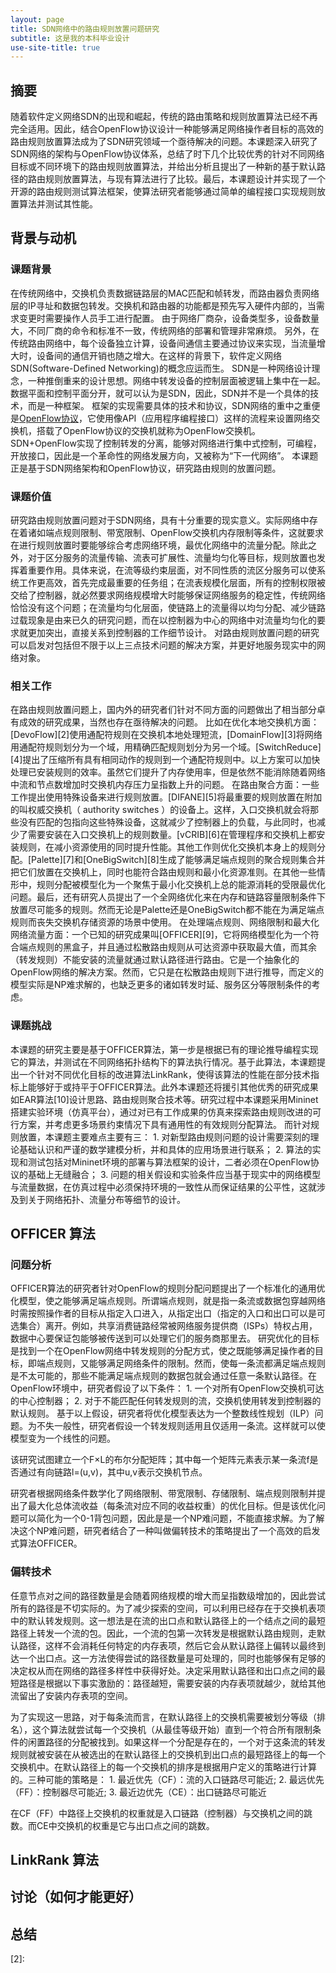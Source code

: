```yaml
---
layout: page
title: SDN网络中的路由规则放置问题研究
subtitle: 这是我的本科毕业设计
use-site-title: true
---
```


## 摘要

随着软件定义网络SDN的出现和崛起，传统的路由策略和规则放置算法已经不再完全适用。因此，结合OpenFlow协议设计一种能够满足网络操作者目标的高效的路由规则放置算法成为了SDN研究领域一个亟待解决的问题。本课题深入研究了SDN网络的架构与OpenFlow协议体系，总结了时下几个比较优秀的针对不同网络目标或不同环境下的路由规则放置算法，并给出分析且提出了一种新的基于默认路径的路由规则放置算法，与现有算法进行了比较。最后，本课题设计并实现了一个开源的路由规则测试算法框架，使算法研究者能够通过简单的编程接口实现规则放置算法并测试其性能。


## 背景与动机

### 课题背景

在传统网络中，交换机负责数据链路层的MAC匹配和帧转发，而路由器负责网络层的IP寻址和数据包转发。交换机和路由器的功能都是预先写入硬件内部的，当需求变更时需要操作人员手工进行配置。
由于网络厂商杂，设备类型多，设备数量大，不同厂商的命令和标准不一致，传统网络的部署和管理非常麻烦。
另外，在传统路由网络中，每个设备独立计算，设备间通信主要通过协议来实现，当流量增大时，设备间的通信开销也随之增大。在这样的背景下，软件定义网络SDN(Software-Defined Networking)的概念应运而生。
SDN是一种网络设计理念，一种推倒重来的设计思想。网络中转发设备的控制层面被逻辑上集中在一起。
数据平面和控制平面分开，就可以认为是SDN，因此，SDN并不是一个具体的技术，而是一种框架。
框架的实现需要具体的技术和协议，SDN网络的重中之重便是[OpenFlow协议][1]，它使用像API（应用程序编程接口）这样的流程来设置网络交换机，搭载了OpenFlow协议的交换机就称为OpenFlow交换机。
SDN+OpenFlow实现了控制转发的分离，能够对网络进行集中式控制，可编程，开放接口，因此是一个革命性的网络发展方向，又被称为“下一代网络”。
本课题正是基于SDN网络架构和OpenFlow协议，研究路由规则的放置问题。

### 课题价值

研究路由规则放置问题对于SDN网络，具有十分重要的现实意义。实际网络中存在着诸如端点规则限制、带宽限制、OpenFlow交换机内存限制等条件，这就要求在进行规则放置时要能够综合考虑网络环境，最优化网络中的流量分配。除此之外，对于区分服务的流量传输、流表可扩展性、流量均匀化等目标，规则放置也发挥着重要作用。具体来说，在流等级约束层面，对不同性质的流区分服务可以使系统工作更高效，首先完成最重要的任务组；在流表规模化层面，所有的控制权限被交给了控制器，就必然要求网络规模增大时能够保证网络服务的稳定性，传统网络恰恰没有这个问题；在流量均匀化层面，使链路上的流量得以均匀分配、减少链路过载现象是由来已久的研究问题，而在以控制器为中心的网络中对流量均匀化的要求就更加突出，直接关系到控制器的工作细节设计。
对路由规则放置问题的研究可以启发对包括但不限于以上三点技术问题的解决方案，并更好地服务现实中的网络对象。

### 相关工作

在路由规则放置问题上，国内外的研究者们针对不同方面的问题做出了相当部分卓有成效的研究成果，当然也存在亟待解决的问题。
比如在优化本地交换机方面：[DevoFlow][2]使用通配符规则在交换机本地处理短流，[DomainFlow][3]将网络用通配符规则划分为一个域，用精确匹配规则划分为另一个域。[SwitchReduce][4]提出了压缩所有具有相同动作的规则到一个通配符规则中。以上方案可以加快处理已安装规则的效率。虽然它们提升了内存使用率，但是依然不能消除随着网络中流和节点数增加时交换机内存压力呈指数上升的问题。
在路由聚合方面：一些工作提出使用特殊设备来进行规则放置。[DIFANE][5]将最重要的规则放置在附加的叫权威交换机（ authority switches ）的设备上。这样，入口交换机就会将那些没有匹配的包指向这些特殊设备，这就减少了控制器上的负载，与此同时，也减少了需要安装在入口交换机上的规则数量。[vCRIB][6]在管理程序和交换机上都安装规则，在减小资源使用的同时提升性能。其他工作则优化交换机本身上的规则分配。[Palette][7]和[OneBigSwitch][8]生成了能够满足端点规则的聚合规则集合并把它们放置在交换机上，同时也能符合路由规则和最小化资源准则。在其他一些情形中，规则分配被模型化为一个聚焦于最小化交换机上总的能源消耗的受限最优化问题。最后，还有研究人员提出了一个全网络优化来在内存和链路容量限制条件下放置尽可能多的规则。然而无论是Palette还是OneBigSwitch都不能在为满足端点规则而丧失交换机存储资源的场景中使用。
在处理端点规则、网络限制和最大化网络流量方面：一个已知的研究成果叫[OFFICER][9]，它将网络模型化为一个符合端点规则的黑盒子，并且通过松散路由规则从可达资源中获取最大值，而其余（转发规则）不能安装的流量就通过默认路径进行路由。它是一个抽象化的OpenFlow网络的解决方案。然而，它只是在松散路由规则下进行推导，而定义的模型实际是NP难求解的，也缺乏更多的诸如转发时延、服务区分等限制条件的考虑。

### 课题挑战

本课题的研究主要是基于OFFICER算法，第一步是根据已有的理论推导编程实现它的算法，并测试在不同网络拓扑结构下的算法执行情况。基于此算法，本课题提出一个针对不同优化目标的改进算法LinkRank，使得该算法的性能在部分技术指标上能够好于或持平于OFFICER算法。此外本课题还将援引其他优秀的研究成果如EAR算法[10]设计思路、路由规则聚合技术等。研究过程中本课题采用Mininet搭建实验环境（仿真平台），通过对已有工作成果的仿真来探索路由规则改进的可行方案，并考虑更多场景约束情况下具有通用性的有效规则分配算法。
而针对规则放置，本课题主要难点主要有三：
    1. 对新型路由规则问题的设计需要深刻的理论基础认识和严谨的数学建模分析，并和具体的应用场景进行联系；
    2. 算法的实现和测试包括对Mininet环境的部署与算法框架的设计，二者必须在OpenFlow协议的基础上无缝融合；
    3. 问题的相关假设和实验条件应当基于现实中的网络模型与流量数据，在仿真过程中必须保持环境的一致性从而保证结果的公平性，这就涉及到关于网络拓扑、流量分布等细节的设计。

## OFFICER 算法

### 问题分析

OFFICER算法的研究者针对OpenFlow的规则分配问题提出了一个标准化的通用优化模型，使之能够满足端点规则。所谓端点规则，就是指一条流或数据包穿越网络时需按照操作者的目标从指定入口进入，从指定出口（指定的入口和出口可以是可选集合）离开。例如，共享消费链路经常被网络服务提供商（ISPs）特权占用，数据中心要保证包能够被传送到可以处理它们的服务商那里去。
研究优化的目标是找到一个在OpenFlow网络中转发规则的分配方式，使之既能够满足操作者的目标，即端点规则，又能够满足网络条件的限制。然而，使每一条流都满足端点规则是不太可能的，那些不能满足端点规则的数据包就会通过任意一条默认路径。在OpenFlow环境中，研究者假设了以下条件：
    1. 一个对所有OpenFlow交换机可达的中心控制器；
    2. 对于不能匹配任何转发规则的流，交换机使用转发到控制器的默认规则。
基于以上假设，研究者将优化模型表达为一个整数线性规划（ILP）问题。为不失一般性，研究者假设一个转发规则适用且仅适用一条流。这样就可以使模型变为一个线性的问题。

该研究试图建立一个F×L的布尔分配矩阵；其中每一个矩阵元素表示某一条流f是否通过有向链路l=(u,v)，其中u,v表示交换机节点。

研究者根据网络条件数学化了网络限制、带宽限制、存储限制、端点规则限制并提出了最大化总体流收益（每条流对应不同的收益权重）的优化目标。但是该优化问题可以简化为一个0-1背包问题，因此是是一个NP难问题，不能直接求解。为了解决这个NP难问题，研究者结合了一种叫做偏转技术的策略提出了一个高效的启发式算法OFFICER。

### 偏转技术

任意节点对之间的路径数量是会随着网络规模的增大而呈指数级增加的，因此尝试所有的路径是不切实际的。为了减少探索的空间，可以利用已经存在于交换机表项中的默认转发规则。这一想法是在流的出口点和默认路径上的一个结点之间的最短路径上转发一个流的包。因此，一个流的包第一次转发是根据默认路由规则，走默认路径，这样不会消耗任何特定的内存表项，然后它会从默认路径上偏转以最终到达一个出口点。这一方法使得尝试的路径数量是可处理的，同时也能够保有足够的决定权从而在网络的路径多样性中获得好处。决定采用默认路径和出口点之间的最短路径是根据以下事实激励的：路径越短，需要安装的内存表项就越少，就给其他流留出了安装内存表项的空间。

为了实现这一思路，对于每条流而言，在默认路径上的交换机需要被划分等级（排名），这个算法就尝试每一个交换机（从最佳等级开始）直到一个符合所有限制条件的闲置路径的分配被找到。如果这样一个分配是存在的，一个对于这条流的转发规则就被安装在从被选出的在默认路径上的交换机到出口点的最短路径上的每一个交换机中。在默认路径上的每一个交换机的排序是根据用户定义的策略进行计算的。三种可能的策略是：
    1. 最近优先（CF）：流的入口链路尽可能近;
    2. 最远优先（FF）：控制器尽可能近;
    3. 最近边优先（CE）：出口链路尽可能近
    
在CF（FF）中路径上交换机的权重就是入口链路（控制器）与交换机之间的跳数。而CE中交换机的权重是它与出口点之间的跳数。



## LinkRank 算法

## 讨论（如何才能更好）

## 总结

[1]: http://baidu.com "OpenFlow 协议白皮书"
[2]:


<!-- UY BEGIN -->
<div id="uyan_frame"></div>
<script type="text/javascript" src="http://v2.uyan.cc/code/uyan.js"></script>
<!-- UY END -->
